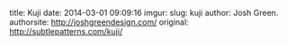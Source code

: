 title: Kuji
date: 2014-03-01 09:09:16
imgur: 
slug: kuji
author: Josh Green.
authorsite: http://joshgreendesign.com/
original: http://subtlepatterns.com/kuji/
